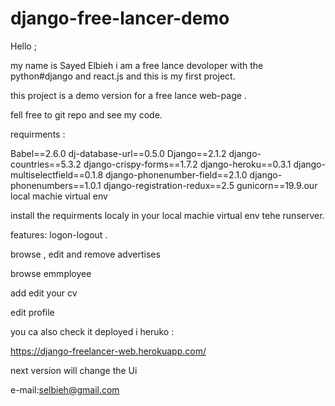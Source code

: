 # django-free-lancer-demo

Hello ;


my name is Sayed Elbieh i am a free lance devoloper with the python#django and react.js and this is my first project.


this project is a demo version for a free lance web-page .

fell free to git repo and see my code. 


requirments :

Babel==2.6.0
dj-database-url==0.5.0
Django==2.1.2
django-countries==5.3.2
django-crispy-forms==1.7.2
django-heroku==0.3.1
django-multiselectfield==0.1.8
django-phonenumber-field==2.1.0
django-phonenumbers==1.0.1
django-registration-redux==2.5
gunicorn==19.9.our local machie virtual env



install the requirments localy in your local machie virtual env tehe runserver.



features:
logon-logout .



browse , edit and remove advertises 


browse emmployee


add edit your cv


edit profile 



you ca also check it deployed i heruko :

https://django-freelancer-web.herokuapp.com/





next version will change the Ui  



e-mail:selbieh@gmail.com

